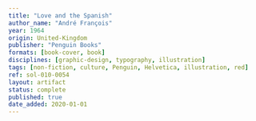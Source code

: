 ```yaml
---
title: "Love and the Spanish"
author_name: "André François"
year: 1964
origin: United-Kingdom
publisher: "Penguin Books"
formats: [book-cover, book]
disciplines: [graphic-design, typography, illustration]
tags: [non-fiction, culture, Penguin, Helvetica, illustration, red]
ref: sol-010-0054
layout: artifact
status: complete
published: true
date_added: 2020-01-01
---
```


